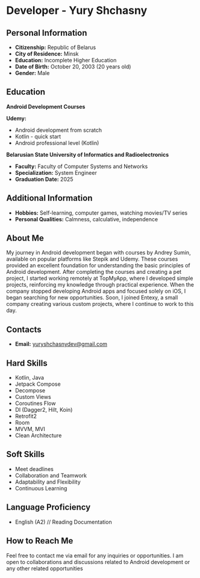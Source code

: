 # Developer - Yury Shchasny

## Personal Information
- **Citizenship:** Republic of Belarus
- **City of Residence:** Minsk
- **Education:** Incomplete Higher Education
- **Date of Birth:** October 20, 2003 (20 years old)
- **Gender:** Male

## Education
**Android Development Courses**

 **Udemy:**
- Android development from scratch
- Kotlin - quick start
- Android professional level (Kotlin)

 **Belarusian State University of Informatics and Radioelectronics**
  - **Faculty:** Faculty of Computer Systems and Networks
  - **Specialization:** System Engineer
  - **Graduation Date:** 2025

## Additional Information
- **Hobbies:** Self-learning, computer games, watching movies/TV series
- **Personal Qualities:** Calmness, calculative, independence
## About Me

My journey in Android development began with courses by Andrey
Sumin, available on popular platforms like Stepik and Udemy. These
courses provided an excellent foundation for understanding the
basic principles of Android development. After completing the
courses and creating a pet project, I started working remotely at
TopMyApp, where I developed simple projects, reinforcing my
knowledge through practical experience. When the company
stopped developing Android apps and focused solely on iOS, I
began searching for new opportunities. Soon, I joined Entexy, a small
company creating various custom projects, where I continue to
work to this day.

## Contacts
- **Email:** yuryshchasnydev@gmail.com

## Hard Skills
- Kotlin, Java
- Jetpack Compose
- Decompose
- Custom Views
- Coroutines Flow
- DI (Dagger2, Hilt, Koin)
- Retrofit2
- Room
- MVVM, MVI
- Clean Architecture
 ## Soft Skills
- Meet deadlines
- Collaboration and Teamwork
- Adaptability and Flexibility
- Continuous Learning
## Language Proficiency
- English (A2) // Reading Documentation

## How to Reach Me
Feel free to contact me via email for any inquiries or opportunities. I am open to collaborations and discussions related to Android development or any other related opportunities
